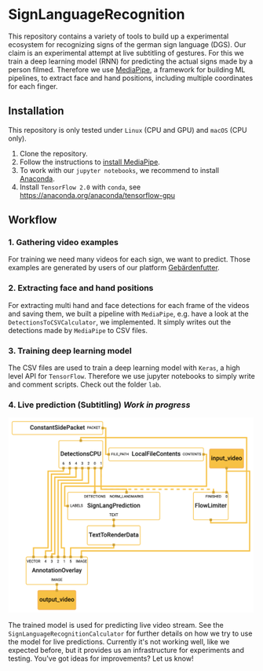 # SignLanguageRecognition

This repository contains a variety of tools to build up a experimental ecosystem for recognizing signs of the german sign language (DGS).
Our claim is an experimental attempt at live subtitling of gestures.
For this we train a deep learning model (RNN) for predicting the actual signs made by a person filmed.
Therefore we use [MediaPipe](https://github.com/google/mediapipe), a framework for building ML pipelines, to extract face and hand positions, including multiple coordinates for each finger.

## Installation

This repository is only tested under `Linux` (CPU and GPU) and `macOS` (CPU only).

1. Clone the repository.
2. Follow the instructions to [install MediaPipe](https://google.github.io/mediapipe/getting_started/install).
3. To work with our `jupyter notebooks`, we recommend to install [Anaconda](https://www.anaconda.com/).
4. Install `TensorFlow 2.0` with `conda`, see <https://anaconda.org/anaconda/tensorflow-gpu>

## Workflow

### 1. Gathering video examples

For training we need many videos for each sign, we want to predict. Those examples are generated by users of our platform [Gebärdenfutter](https://gebaerdenfutter.de).

### 2. Extracting face and hand positions

For extracting multi hand and face detections for each frame of the videos and saving them, we built a pipeline with `MediaPipe`, e.g. have a look at the `DetectionsToCSVCalculator`, we implemented. It simply writes out the detections made by `MediaPipe` to CSV files.

### 3. Training deep learning model

The CSV files are used to train a deep learning model with `Keras`, a high level API for `TensorFlow`.
Therefore we use jupyter notebooks to simply write and comment scripts.
Check out the folder `lab`.

### 4. Live prediction (Subtitling) ***Work in progress***
<img alt="SignLang Predictino Graph" src="docs/sign_lang_graph.png" width="500px">

The trained model is used for predicting live video stream. See the `SignLanguageRecognitionCalculator` for further details on how we try to use the model for live predictions. Currently it's not working well, like we expected before, but it provides us an infrastructure for experiments and testing. You've got ideas for improvements? Let us know!
